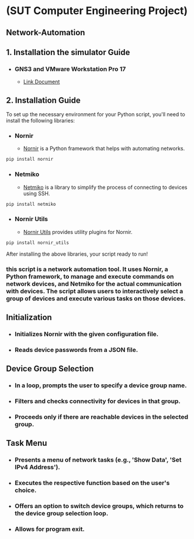 # (SUT Computer Engineering Project)
## Network-Automation
## 1. Installation the simulator Guide
* ### GNS3 and VMware Workstation Pro 17
    * [Link Document](https://drive.google.com/file/d/1WKdPStCYnktTKV1PC2LwFCC7Jkf_PKE7/view?usp=drive_link) 

## 2. Installation Guide
To set up the necessary environment for your Python script, you'll need to install the following libraries:

* ### Nornir
    * [Nornir](https://nornir.tech/) is a Python framework that helps with automating networks.

```bash
pip install nornir
```

* ### Netmiko
    * [Netmiko](https://github.com/ktbyers/netmiko) is a library to simplify the process of connecting to devices using SSH.

```bash
pip install netmiko
```

* ### Nornir Utils
    * [Nornir Utils](https://github.com/nornir-automation/nornir_utils) provides utility plugins for Nornir.

```bash
pip install nornir_utils
```

After installing the above libraries, your script ready to run!

### this script is a network automation tool. It uses Nornir, a Python framework, to manage and execute commands on network devices, and Netmiko for the actual communication with devices. The script allows users to interactively select a group of devices and execute various tasks on those devices.

## Initialization

* ### Initializes Nornir with the given configuration file.
* ### Reads device passwords from a JSON file.             

## Device Group Selection

* ### In a loop, prompts the user to specify a device group name.                 
* ### Filters and checks connectivity for devices in that group.                 
* ### Proceeds only if there are reachable devices in the selected group.        

## Task Menu

* ### Presents a menu of network tasks (e.g., 'Show Data', 'Set IPv4 Address').    
* ### Executes the respective function based on the user's choice.                 
* ### Offers an option to switch device groups, which returns to the device group selection loop.
* ### Allows for program exit. 